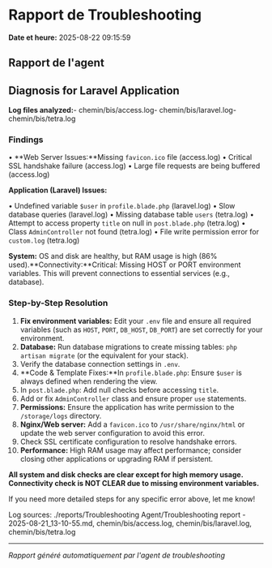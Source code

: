 # Rapport de Troubleshooting

**Date et heure:** 2025-08-22 09:15:59

## Rapport de l'agent

## Diagnosis for Laravel Application

**Log files analyzed:**- chemin/bis/access.log- chemin/bis/laravel.log- chemin/bis/tetra.log

### Findings

• **Web Server Issues:**Missing `favicon.ico` file (access.log)
• Critical SSL handshake failure (access.log)
• Large file requests are being buffered (access.log)

**Application (Laravel) Issues:**

• Undefined variable `$user` in `profile.blade.php` (laravel.log)
• Slow database queries (laravel.log)
• Missing database table `users` (tetra.log)
• Attempt to access property `title` on null in `post.blade.php` (tetra.log)
• Class `AdminController` not found (tetra.log)
• File write permission error for `custom.log` (tetra.log)

**System:** OS and disk are healthy, but RAM usage is high (86% used).**Connectivity:**Critical: Missing HOST or PORT environment variables. This will prevent connections to essential services (e.g., database).

### Step-by-Step Resolution

1. **Fix environment variables:** Edit your `.env` file and ensure all required variables (such as `HOST`, `PORT`, `DB_HOST`, `DB_PORT`) are set correctly for your environment.
2. **Database:** Run database migrations to create missing tables: `php artisan migrate` (or the equivalent for your stack).
3. Verify the database connection settings in `.env`.
4. **Code & Template Fixes:**In `profile.blade.php`: Ensure `$user` is always defined when rendering the view.
5. In `post.blade.php`: Add null checks before accessing `title`.
6. Add or fix `AdminController` class and ensure proper `use` statements.
7. **Permissions:** Ensure the application has write permission to the `/storage/logs` directory.
8. **Nginx/Web server:** Add a `favicon.ico` to `/usr/share/nginx/html` or update the web server configuration to avoid this error.
9. Check SSL certificate configuration to resolve handshake errors.
10. **Performance:** High RAM usage may affect performance; consider closing other applications or upgrading RAM if persistent.

**All system and disk checks are clear except for high memory usage. Connectivity check is NOT CLEAR due to missing environment variables.**

If you need more detailed steps for any specific error above, let me know!

Log sources: ./reports/Troubleshooting Agent/Troubleshooting report - 2025-08-21_13-10-55.md, chemin/bis/access.log, chemin/bis/laravel.log, chemin/bis/tetra.log

---
*Rapport généré automatiquement par l'agent de troubleshooting*
